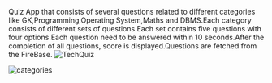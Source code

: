Quiz App that consists of several questions related to different categories like GK,Programming,Operating System,Maths and DBMS.Each category consists of different sets 
of questions.Each set contains five questions with four options.Each question need to be answered within 10 seconds.After the completion of all questions, score is 
displayed.Questions are fetched from the FireBase.
![TechQuiz](https://user-images.githubusercontent.com/81707749/180984292-29ecb725-ab34-4be6-879c-56135a255649.jpeg)

![categories](https://user-images.githubusercontent.com/81707749/180986860-2a391aec-3540-4923-babd-c3a56a3b4eef.jpeg)
